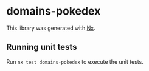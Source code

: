 # domains-pokedex

This library was generated with [Nx](https://nx.dev).

## Running unit tests

Run `nx test domains-pokedex` to execute the unit tests.
